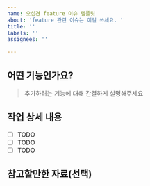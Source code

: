 ```yaml
---
name: 오십견 feature 이슈 템플릿
about: 'feature 관련 이슈는 이걸 쓰세요. '
title: ''
labels: ''
assignees: ''

---
```


## 어떤 기능인가요?

> 추가하려는 기능에 대해 간결하게 설명해주세요

## 작업 상세 내용

- [ ] TODO
- [ ] TODO
- [ ] TODO

## 참고할만한 자료(선택)
